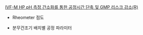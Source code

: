 [IVF-M HP pH 측정 간소화를 통한 공정시간 단축 및 GMP 리스크 감소(R)](https://colab.research.google.com/drive/1YhghpUfPiz1-LGmCBesENk9r_SXb6Izg?usp=sharing)


- Rheometer 점도

- 분무건조기 배치별 공정 파라미터
